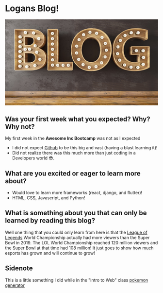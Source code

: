 # Logans Blog!
![blog image](/img/istockphoto-1331943301-170667a.jpg)
## Was your first week what you expected? Why? Why not?
My first week in the **Awesome Inc Bootcamp** was not as I expected
- I did not expect [Github](https://github.com/) to be this big and vast (having a blast learning it)!
- Did not realize there was this much more than just coding in a Developers world :flushed:.


## What are you excited or eager to learn more about?
- Would love to learn more frameworks (react, django, and flutter)!
- HTML, CSS, Javascript, and Python!


## What is something about you that can only be learned by reading this blog? 

Well one thing that you could only learn from here is that the [League of Legends](https://www.leagueoflegends.com/en-us/) World Championship actually had more viewers than the Super Bowl in 2019. The LOL World Championship reached 120 million viewers and the Super Bowl at that time had 108 million! It just goes to show how much esports has grown and will continue to grow! 


## Sidenote
This is a little something I did while in the "Intro to Web" class [pokemon generator](/index.html)
